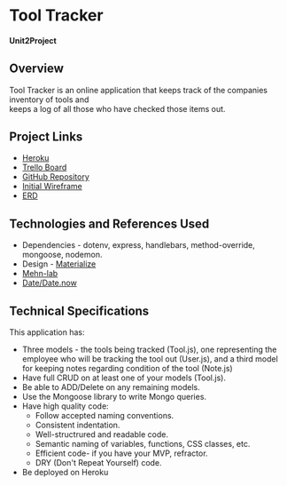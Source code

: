 # Tool Tracker
#### Unit2Project

## Overview  
Tool Tracker is an online application that keeps track of the companies inventory of tools and  
keeps a log of all those who have checked those items out.  

## Project Links  
* [Heroku](https://dry-chamber-10650.herokuapp.com/)  
* [Trello Board](https://trello.com/b/Xv6Mqy5z/unit-2-project)  
* [GitHub Repository](https://github.com/josephbkim/joebkim.github.io) 
* [Initial Wireframe](https://i.imgur.com/pU4WWBp.png) 
*  [ERD](https://i.imgur.com/kZCDPUo.png)

## Technologies and References Used  
* Dependencies - dotenv, express, handlebars, method-override, mongoose, nodemon.  
* Design - [Materialize](https://materializecss.com/buttons.html) 
* [Mehn-lab](https://git.generalassemb.ly/crmgunter/mehn-lab)
* [Date/Date.now](https://stackoverflow.com/questions/35501273/what-is-the-difference-between-date-now-and-date-now-in-mongoose)

## Technical Specifications  

This application has:  

* Three models - the tools being tracked (Tool.js), one representing the employee who will be tracking the tool out (User.js), and a third model for keeping notes regarding condition of the tool (Note.js)  
* Have full CRUD on at least one of your models (Tool.js).  
* Be able to ADD/Delete on any remaining models.
* Use the Mongoose library to write Mongo queries.
* Have high quality code:
  * Follow accepted naming conventions.
  * Consistent indentation.
  * Well-structrured and readable code.
  * Semantic naming of variables, functions, CSS classes, etc.
  * Efficient code- if you have your MVP, refractor.
  * DRY (Don't Repeat Yourself) code.
* Be deployed on Heroku

